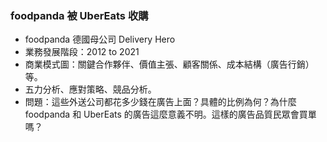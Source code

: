 
### foodpanda 被 UberEats 收購

* foodpanda 德國母公司 Delivery Hero
* 業務發展階段：2012 to 2021
* 商業模式圖：關鍵合作夥伴、價值主張、顧客關係、成本結構（廣告行銷）等。
* 五力分析、應對策略、競品分析。
* 問題：這些外送公司都花多少錢在廣告上面？具體的比例為何？為什麼 foodpanda 和 UberEats 的廣告這麼意義不明。這樣的廣告品質民眾會買單嗎？